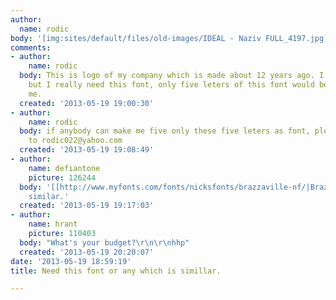 ```yaml
---
author:
  name: rodic
body: '[img:sites/default/files/old-images/IDEAL - Naziv FULL_4197.jpg]'
comments:
- author:
    name: rodic
  body: This is logo of my company which is made about 12 years ago. I only have image,
    but I really need this font, only five leters of this font would be enough for
    me.
  created: '2013-05-19 19:00:30'
- author:
    name: rodic
  body: if anybody can make me five only these five leters as font, please send me
    to rodic022@yahoo.com
  created: '2013-05-19 19:08:49'
- author:
    name: defiantone
    picture: 126244
  body: '[[http://www.myfonts.com/fonts/nicksfonts/brazzaville-nf/|Brazzaville]] is
    similar.'
  created: '2013-05-19 19:17:03'
- author:
    name: hrant
    picture: 110403
  body: "What's your budget?\r\n\r\nhhp"
  created: '2013-05-19 20:20:07'
date: '2013-05-19 18:59:19'
title: Need this font or any which is simillar.

---
```

